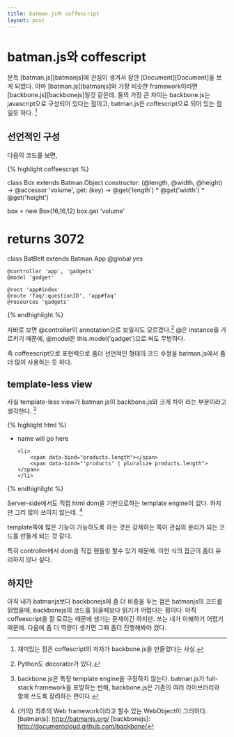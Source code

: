 ```yaml
---
title: batman.js와 coffescript 
layout: post
---
```


# batman.js와 coffescript

문득 [batman.js][batmanjs]에 관심이 생겨서 잠깐 [Document][Document]을 보게 되었다. 
아마 [batman.js][batmanjs]와 가장 비슷한 framework이라면 [backbone.js][backbonejs]일것 같은데. 
둘의 가장 큰 차이는 backbone.js는 javascript으로 구성되어 있다는 점이고, 
batman.js은 coffescript으로 되어 있는 점일듯 하다. [^1]

## 선언적인 구성 

다음의 코드를 보면, 

{% highlight coffeescript %}

class Box extends Batman.Object
    constructor: (@length, @width, @height) ->
    @accessor 'volume',
        get: (key) -> @get('length') * @get('width') * @get('height')

box = new Box(16,16,12)
box.get 'volume'
# returns 3072

class BatBelt extends Batman.App
    @global yes

    @controller 'app', 'gadgets'
    @model 'gadget'

    @root 'app#index'
    @route 'faq/:questionID', 'app#faq'
    @resources 'gadgets'

{% endhighlight %}

자바로 보면 @controller이 annotation으로 보일지도 모르겠다.[^2]
@은 instance을 가르키기 때문에, @model은 this.model('gadget')으로 써도 무방하다. 

즉 coffeescript으로 표현력으로 좀더 선언적인 형태의 코드 수정을 batman.js에서 좀더 많이 
사용하는 듯 하다. 

## template-less view

사실 template-less view가 batman.js이 backbone.js와 크게 차이 라는 부분이라고 생각한다. [^3]

{% highlight html %}
<ul id="products">
    <li data-foreach-product="Product.all" data-mixin="animation">
      <a data-route="product" data-bind="product.name">name will go here</a>
    </li>
          
    <li>
        <span data-bind="products.length"></span> 
        <span data-bind="'products' | pluralize products.length"></span>
    </li>
</ul>
{% endhighlight %}

Server-side에서도 직접 html dom을 기반으로하는 template engine이 있다. 
하지만 그리 많이 쓰이지 않는데. [^4]

template쪽에 많은 기능이 가능하도록 하는 것은 강제하는 쪽이 관심의 분리가 되는 코드를 만들게 되는 것 같다. 

특히 controller에서 dom을 직접 핸들링 할수 있기 때문에. 이런 식의 접근이 좀더 유리하지 않나 싶다. 


## 하지만 

아직 내가 batmanjs보다 backbonejs에 좀 더 비중을 두는 점은
batmanjs의 코드를 읽었을때, backbonejs의 코드를 읽을때보다 읽기가 어렵다는 점이다. 
아직 coffeescript을 잘 모르는 때문에 생기는 문제이긴 하지만. 쓰는 내가 이해하기 어렵기 때문에. 
다음에 좀 더 역량이 생기면 그때 좀더 진행해봐야 겠다. 


[^1]: 재미있는 점은 coffescript의 저자가 backbone.js을 만들었다는 사실.  
[^2]: Python도 decorator가 있다. 
[^3]: backbone.js은 특정 template engine을 구정하지 않는다. batman.js가 full-stack framework을 표방하는 반해, backbone.js은 기존의 여러 라이브러리와 함께 쓰도록 장려하는 편이다. 
[^4]: (거의) 최초의 Web framework이라고 할수 있는 WebObject이 그러하다. 
[batmanjs]: http://batmanjs.org/
[backbonejs]: http://documentcloud.github.com/backbone/



